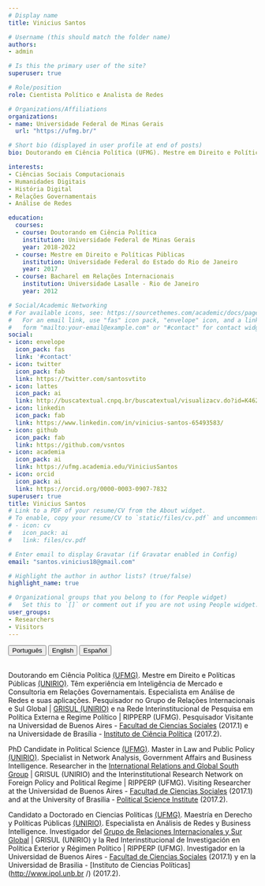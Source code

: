 ```yaml
---
# Display name
title: Vinicius Santos

# Username (this should match the folder name)
authors:
- admin

# Is this the primary user of the site?
superuser: true

# Role/position
role: Cientista Político e Analista de Redes

# Organizations/Affiliations
organizations:
- name: Universidade Federal de Minas Gerais
  url: "https://ufmg.br/"

# Short bio (displayed in user profile at end of posts)
bio: Doutorando em Ciência Política (UFMG). Mestre em Direito e Políticas Públicas (UNIRIO). Têm experiência em Inteligência de Mercado e Consultoria em Relações Governamentais. Especialista em Análise de Redes e suas aplicações.

interests:
- Ciências Sociais Computacionais
- Humanidades Digitais
- História Digital
- Relações Governamentais
- Análise de Redes

education:
  courses:
  - course: Doutorando em Ciência Política
    institution: Universidade Federal de Minas Gerais
    year: 2018-2022
  - course: Mestre em Direito e Políticas Públicas
    institution: Universidade Federal do Estado do Rio de Janeiro
    year: 2017
  - course: Bacharel em Relações Internacionais
    institution: Universidade Lasalle - Rio de Janeiro
    year: 2012

# Social/Academic Networking
# For available icons, see: https://sourcethemes.com/academic/docs/page-builder/#icons
#   For an email link, use "fas" icon pack, "envelope" icon, and a link in the
#   form "mailto:your-email@example.com" or "#contact" for contact widget.
social:
- icon: envelope
  icon_pack: fas
  link: '#contact'
- icon: twitter
  icon_pack: fab
  link: https://twitter.com/santosvtito
- icon: lattes
  icon_pack: ai
  link: http://buscatextual.cnpq.br/buscatextual/visualizacv.do?id=K4629758Z1
- icon: linkedin
  icon_pack: fab
  link: https://www.linkedin.com/in/vinicius-santos-65493583/
- icon: github
  icon_pack: fab
  link: https://github.com/vsntos
- icon: academia
  icon_pack: ai
  link: https://ufmg.academia.edu/ViniciusSantos
- icon: orcid
  icon_pack: ai
  link: https://orcid.org/0000-0003-0907-7832
superuser: true
title: Vinicius Santos
# Link to a PDF of your resume/CV from the About widget.
# To enable, copy your resume/CV to `static/files/cv.pdf` and uncomment the lines below.
# - icon: cv
#   icon_pack: ai
#   link: files/cv.pdf

# Enter email to display Gravatar (if Gravatar enabled in Config)
email: "santos.vinicius18@gmail.com"

# Highlight the author in author lists? (true/false)
highlight_name: true

# Organizational groups that you belong to (for People widget)
#   Set this to `[]` or comment out if you are not using People widget.
user_groups:
- Researchers
- Visitors
---
```


<div id="myGroup">
<button class="btn btn-primary" data-toggle="collapse" data-target="#portugues"><i class="icon-chevron-right"></i> Português </button>
<button class="btn btn-primary" data-toggle="collapse" data-target="#ingles"><i class="icon-chevron-right"></i> English</button>
<button class="btn btn-primary" data-toggle="collapse" data-target="#espanhol"><i class="icon-chevron-right"></i> Español</button>
<br> <br>
<div class="accordion-group">
    <div class="collapse show" id="portugues"  data-parent="#myGroup">
          <div class="card card-body">
  
Doutorando em Ciência Política [(UFMG)](http://ppgcp.fafich.ufmg.br/). Mestre em Direito e Políticas Públicas [(UNIRIO)](http://www.unirio.br/ppgd). Têm experiência em Inteligência de Mercado e Consultoria em Relações Governamentais. Especialista em Análise de Redes e suas aplicações. Pesquisador no Grupo de Relações Internacionais e Sul Global | [GRISUL (UNIRIO)](http://www.grisulunirio.com/) e na Rede Interinstitucional de Pesquisa em Política Externa e Regime Político | RIPPERP (UFMG). Pesquisador Visitante na Universidad de Buenos Aires - [Facultad de Ciencias Sociales](http://www.sociales.uba.ar/) (2017.1) e na Universidade de Brasília - [Instituto de Ciência Política](http://www.ipol.unb.br/) (2017.2).

  </div>
    </div>

   <div class="collapse indent" id="ingles"  data-parent="#myGroup">
 <div class="card card-body">

PhD Candidate in Political Science [(UFMG)](http://ppgcp.fafich.ufmg.br/). Master in Law and Public Policy [(UNIRIO)](http://www.unirio.br/ppgd). Specialist in Network Analysis, Government Affairs and Business Intelligence. Researcher in the [International Relations and Global South Group](http://www.grisulunirio.com/) | GRISUL (UNIRIO) and the Interinstitutional Research Network on Foreign Policy and Political Regime | RIPPERP (UFMG). Visiting Researcher at the Universidad de Buenos Aires - [Facultad de Ciencias Sociales](http://www.sociales.uba.ar/) (2017.1) and at the University of Brasilia - [Political Science Institute](http://www.ipol.unb.br/) (2017.2).
  </div>
   </div>

   <div class="collapse" id="espanhol"  data-parent="#myGroup">
        <div class="card card-body">

Candidato a Doctorado en Ciencias Políticas [(UFMG)](http://ppgcp.fafich.ufmg.br/). Maestría en Derecho y Políticas Públicas [(UNIRIO)](http://www.unirio.br/ppgd). Especialista en Análisis de Redes y Business Intelligence. Investigador del [Grupo de Relaciones Internacionales y Sur Global](http://www.grisulunirio.com/) | GRISUL (UNIRIO) y la Red Interinstitucional de Investigación en Política Exterior y Régimen Político | RIPPERP (UFMG). Investigador en la Universidad de Buenos Aires - [Facultad de Ciencias Sociales](http://www.sociales.uba.ar/) (2017.1) y en la Universidad de Brasilia - [Instituto de Ciencias Políticas](http://www.ipol.unb.br /) (2017.2).


  </div>
   </div>
</div>
